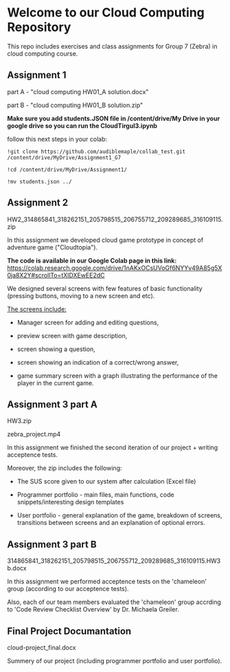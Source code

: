 # Welcome to our Cloud Computing Repository
This repo includes exercises and class assignments for Group 7 (Zebra) in cloud computing course.

## Assignment 1 
part A - "cloud computing HW01_A solution.docx"

part B - "cloud computing HW01_B solution.zip"

**Make sure you add students.JSON file in /content/drive/My Drive in your google drive so you can run the CloudTirgul3.ipynb** 

follow this next steps in your colab:
```
!git clone https://github.com/audiblemaple/collab_test.git /content/drive/MyDrive/Assignment1_G7

!cd /content/drive/MyDrive/Assignment1/

!mv students.json ../
```

## Assignment 2
HW2_314865841_318262151_205798515_206755712_209289685_316109115.zip

In this assignment we developed cloud game prototype in concept of adventure game ("Cloudtopia").

**The code is available in our Google Colab page in this link:** https://colab.research.google.com/drive/1nAKxOCsUVoGf6NYYv49A85g5X0ja8X2Y#scrollTo=tXIDXEwEE2dC

We designed several screens with few features of basic functionality (pressing buttons, moving to a new screen and etc).

<ins>The screens include:</ins> 
  
* Manager screen for adding and editing questions, 
  
* preview screen with game description, 
  
* screen showing a question, 
  
* screen showing an indication of a correct/wrong answer, 
  
* game summary screen with a graph illustrating the performance of the player in the current game.

## Assignment 3 part A
HW3.zip

zebra_project.mp4

In this assignment we finished the second iteration of our project + writing acceptence tests.

Moreover, the zip includes the following:

* The SUS score given to our system after calculation (Excel file)
  
* Programmer portfolio - main files, main functions, code snippets/interesting design templates

* User portfolio - general explanation of the game, breakdown of screens, transitions between screens and an explanation of optional errors.

## Assignment 3 part B
314865841_318262151_205798515_206755712_209289685_316109115.HW3b.docx

In this assignment we performed acceptence tests on the 'chameleon' group (according to our acceptence tests).

Also, each of our team members evaluated the 'chameleon' group accrding to 'Code Review Checklist Overview' by Dr. Michaela Greiler.

## Final Project Documantation
cloud-project_final.docx

Summery of our project (including programmer portfolio and user portfolio).
